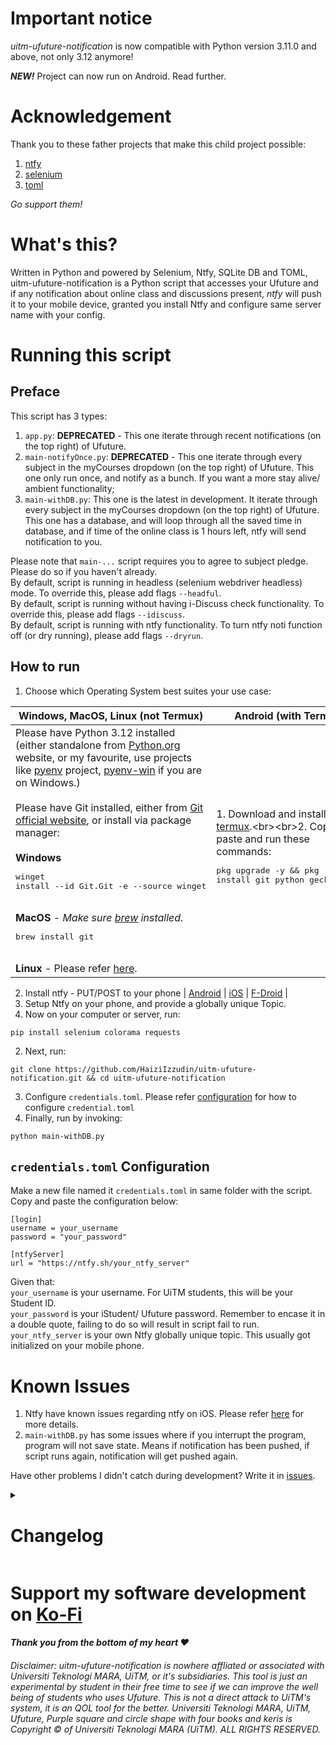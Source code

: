 # Important notice
*uitm-ufuture-notification* is now compatible with Python version 3.11.0 and above, not only 3.12 anymore!

***NEW!*** Project can now run on Android. Read further.

# Acknowledgement

Thank you to these father projects that make this child project possible:

1. [ntfy](https://ntfy.sh/)
1. [selenium](https://www.selenium.dev/)
1. [toml](https://toml.io/en/)

*Go support them!*

# What's this?

Written in Python and powered by Selenium, Ntfy, SQLite DB and TOML, uitm-ufuture-notification is a Python script that accesses your Ufuture and if any notification about online class and discussions present, *ntfy* will push it to your mobile device, granted you install Ntfy and configure same server name with your config. 

# Running this script

## Preface
This script has 3 types:
1. `app.py`: **DEPRECATED** - This one iterate through recent notifications (on the top right) of Ufuture.
2. `main-notifyOnce.py`: **DEPRECATED** - This one iterate through every subject in the myCourses dropdown (on the top right) of Ufuture. This one only run once, and notify as a bunch. If you want a more stay alive/ ambient functionality;
2. `main-withDB.py`: This one is the latest in development. It iterate through every subject in the myCourses dropdown (on the top right) of Ufuture. This one has a database, and will loop through all the saved time in database, and if time of the online class is 1 hours left, ntfy will send notification to you.

Please note that `main-...` script requires you to agree to subject pledge. Please do so if you haven't already.<br>
By default, script is running in headless (selenium webdriver headless) mode. To override this, please add flags `--headful`.<br>
By default, script is running without having i-Discuss check functionality. To override this, please add flags `--idiscuss`.<br>
By default, script is running with ntfy functionality. To turn ntfy noti function off (or dry running), please add flags `--dryrun`.

## How to run

1. Choose which Operating System best suites your use case:

|Windows, MacOS, Linux (not Termux)|Android (with Termux)|
|-|-|
|Please have Python 3.12 installed (either standalone from [Python.org](https://www.python.org/downloads/) website, or my favourite, use projects like [pyenv](https://github.com/pyenv/pyenv) project, [pyenv-win](https://github.com/pyenv-win/pyenv-win) if you are on Windows.)<br><br>Please have Git installed, either from [Git official website](https://git-scm.com/downloads), or install via package manager:<br><br>**Windows**<pre>winget install --id Git.Git -e --source winget</pre><br>**MacOS** - *Make sure [brew](https://brew.sh/) installed.*<pre>brew install git</pre><br>**Linux** - Please refer [here](https://git-scm.com/download/linux).|1. Download and install [termux](https://termux.dev/en/").<br><br>2. Copy, paste and run these commands:<pre>pkg upgrade -y && pkg install git python geckodriver</pre>|



2. Install ntfy - PUT/POST to your phone | 
[Android](https://play.google.com/store/apps/details?id=io.heckel.ntfy) | 
[iOS](https://apps.apple.com/us/app/ntfy/id1625396347) | 
[F-Droid](https://f-droid.org/en/packages/io.heckel.ntfy/) |
2. Setup Ntfy on your phone, and provide a globally unique Topic.
2. Now on your computer or server, run: 
```
pip install selenium colorama requests
```
2. Next, run: 
```
git clone https://github.com/HaiziIzzudin/uitm-ufuture-notification.git && cd uitm-ufuture-notification
```
3. Configure `credentials.toml`. Please refer [configuration](#credentialstoml-configuration) for how to configure `credential.toml`
3. Finally, run by invoking:
```
python main-withDB.py
```
## `credentials.toml` Configuration
Make a new file named it `credentials.toml` in same folder with the script. Copy and paste the configuration below:
```
[login]
username = your_username
password = "your_password"

[ntfyServer]
url = "https://ntfy.sh/your_ntfy_server"
```
Given that:<br>
`your_username` is your username. For UiTM students, this will be your Student ID.<br>
`your_password` is your iStudent/ Ufuture password. Remember to encase it in a double quote, failing to do so will result in script fail to run.<br>
`your_ntfy_server` is your own Ntfy globally unique topic. This usually got initialized on your mobile phone.





# Known Issues
1. Ntfy have known issues regarding ntfy on iOS. Please refer [here](https://github.com/binwiederhier/ntfy/issues/880) for more details.
3. `main-withDB.py` has some issues where if you interrupt the program, program will not save state. Means if notification has been pushed, if script runs again, notification will get pushed again.


Have other problems I didn't catch during development? Write it in [issues](https://github.com/HaiziIzzudin/uitm-ufuture-notification/issues).





<details>
<summary><h1>Changelog</h1></summary>

  **16/4/2024**: New code refactor/ rewrite.

  **23/4/2024 Pagi buta**: (1) Logs now has labels either debug or info (with colours). (2) Webdriver now will NOT load images, either in headful or headless mode. This to make sure webpage loads faster on slow internet connection. (3) Added def of check time validity of online class, and if has passed current time, program will not notify.

  **23/4/2024 Tghari**: (1) Script has been renamed from `main.py` to `main-notifyOnce.py`. Script has been duplicated, and added database functionality, with filename `main-withDB.py`. (2) `main-withDB.py` file has functionality of saving the course code and datetime in database, iterate contents from the database indefinitely, and nicer stdout of `DEBUG`, `INFO`, `WARN`, `PRINT`, and `INTERRUPT`.

  **23/4/2024 Petang**: Script now has a loop functionality that checks if there is 1 hour left before class, and will notify user.

  **24/4/2024 Pagi Buta**: Script loop has improved more, where ufuture rechecks can be made for every 3 minute interval. You can change this in the script (`line 20`).

  **11/5/2024**: Added QOL improvement where script has been tested to run on Python 3.11.0, and adapted the project to run on Android (a.k.a. self-hosted method).
</details>

# Support my software development on [Ko-Fi](https://ko-fi.com/haiziizzudin)
#### *Thank you from the bottom of my heart ❤️*


###### Disclaimer: uitm-ufuture-notification is nowhere affliated or associated with Universiti Teknologi MARA, UiTM, or it's subsidiaries. This tool is just an experimental by student in their free time to see if we can improve the well being of students who uses Ufuture. This is not a direct attack to UiTM's system, it is an QOL tool for the better. Universiti Teknologi MARA, UiTM, Ufuture, Purple square and circle shape with four books and keris is Copyright © of Universiti Teknologi MARA (UiTM). ALL RIGHTS RESERVED.
